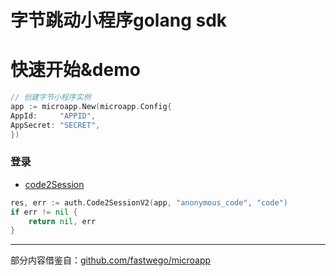 # 字节跳动小程序golang sdk

# 快速开始&demo

```go
// 创建字节小程序实例
app := microapp.New(microapp.Config{
AppId:     "APPID",
AppSecret: "SECRET",
})
```

### 登录

- [code2Session](https://microapp.bytedance.com/docs/zh-CN/mini-app/develop/server/log-in/code-2-session)

```go
res, err := auth.Code2SessionV2(app, "anonymous_code", "code")
if err != nil {
    return nil, err
}
```

---
部分内容借鉴自：[github.com/fastwego/microapp](https://github.com/21888/microapp)

